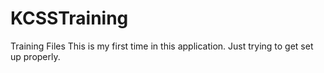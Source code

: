 # KCSSTraining
Training Files
This is my first time in this application. Just trying to get set up properly.
